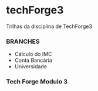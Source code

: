 # techForge3
Trilhas da disciplina de TechForge3

### BRANCHES
  - Cálculo do IMC
  - Conta Bancária
  - Universidade

### Tech Forge Modulo 3
